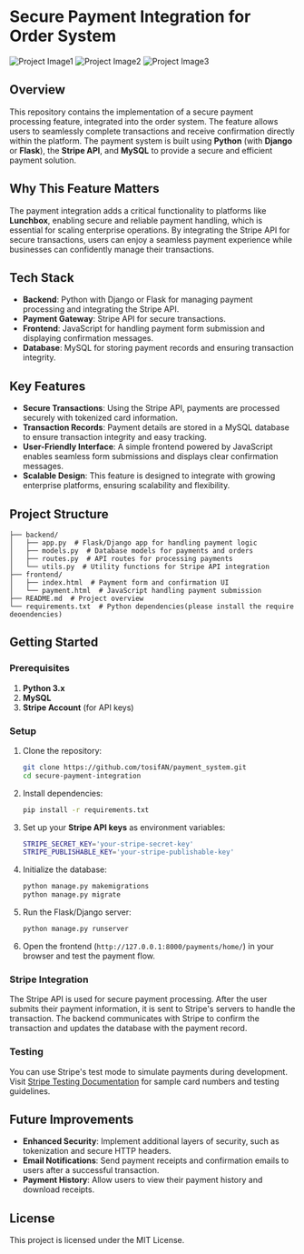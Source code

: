 
# Secure Payment Integration for Order System

![Project Image1](./img.png)
![Project Image2](./img.png)
![Project Image3](./img.png)


## Overview

This repository contains the implementation of a secure payment processing feature, integrated into the order system. The feature allows users to seamlessly complete transactions and receive confirmation directly within the platform. The payment system is built using **Python** (with **Django** or **Flask**), the **Stripe API**, and **MySQL** to provide a secure and efficient payment solution.

## Why This Feature Matters

The payment integration adds a critical functionality to platforms like **Lunchbox**, enabling secure and reliable payment handling, which is essential for scaling enterprise operations. By integrating the Stripe API for secure transactions, users can enjoy a seamless payment experience while businesses can confidently manage their transactions.

## Tech Stack

- **Backend**: Python with Django or Flask for managing payment processing and integrating the Stripe API.
- **Payment Gateway**: Stripe API for secure transactions.
- **Frontend**: JavaScript for handling payment form submission and displaying confirmation messages.
- **Database**: MySQL for storing payment records and ensuring transaction integrity.

## Key Features

- **Secure Transactions**: Using the Stripe API, payments are processed securely with tokenized card information.
- **Transaction Records**: Payment details are stored in a MySQL database to ensure transaction integrity and easy tracking.
- **User-Friendly Interface**: A simple frontend powered by JavaScript enables seamless form submissions and displays clear confirmation messages.
- **Scalable Design**: This feature is designed to integrate with growing enterprise platforms, ensuring scalability and flexibility.

## Project Structure

```
├── backend/
│   ├── app.py  # Flask/Django app for handling payment logic
│   ├── models.py  # Database models for payments and orders
│   ├── routes.py  # API routes for processing payments
│   └── utils.py  # Utility functions for Stripe API integration
├── frontend/
│   ├── index.html  # Payment form and confirmation UI
│   └── payment.html  # JavaScript handling payment submission
├── README.md  # Project overview
└── requirements.txt  # Python dependencies(please install the require deoendencies)
```

## Getting Started

### Prerequisites

1. **Python 3.x**
2. **MySQL**
3. **Stripe Account** (for API keys)

### Setup

1. Clone the repository:
   ```bash
   git clone https://github.com/tosifAN/payment_system.git
   cd secure-payment-integration
   ```

2. Install dependencies:
   ```bash
   pip install -r requirements.txt
   ```

3. Set up your **Stripe API keys** as environment variables:
   ```bash
   STRIPE_SECRET_KEY='your-stripe-secret-key'
   STRIPE_PUBLISHABLE_KEY='your-stripe-publishable-key'
   ```

4. Initialize the database:
   ```bash
   python manage.py makemigrations
   python manage.py migrate
   ```

5. Run the Flask/Django server:
   ```bash
   python manage.py runserver
   ```

6. Open the frontend (`http://127.0.0.1:8000/payments/home/`) in your browser and test the payment flow.

### Stripe Integration

The Stripe API is used for secure payment processing. After the user submits their payment information, it is sent to Stripe's servers to handle the transaction. The backend communicates with Stripe to confirm the transaction and updates the database with the payment record.

### Testing

You can use Stripe's test mode to simulate payments during development. Visit [Stripe Testing Documentation](https://stripe.com/docs/testing) for sample card numbers and testing guidelines.

## Future Improvements

- **Enhanced Security**: Implement additional layers of security, such as tokenization and secure HTTP headers.
- **Email Notifications**: Send payment receipts and confirmation emails to users after a successful transaction.
- **Payment History**: Allow users to view their payment history and download receipts.

## License

This project is licensed under the MIT License.

